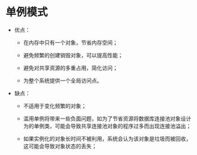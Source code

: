 # 单例模式

* 优点：

  - 在内存中只有一个对象，节省内存空间；

  - 避免频繁的创建销毁对象，可以提高性能；

  - 避免对共享资源的多重占用，简化访问；

  - 为整个系统提供一个全局访问点。

* 缺点：

  - 不适用于变化频繁的对象；

  - 滥用单例将带来一些负面问题，如为了节省资源将数据库连接池对象设计为的单例类，可能会导致共享连接池对象的程序过多而出现连接池溢出；

  - 如果实例化的对象长时间不被利用，系统会认为该对象是垃圾而被回收，这可能会导致对象状态的丢失；

